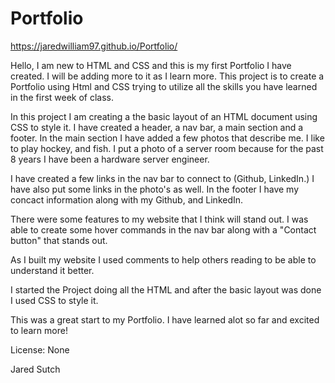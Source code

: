 # Portfolio
https://jaredwilliam97.github.io/Portfolio/






Hello, I am new to HTML and CSS and this is my first Portfolio I have created. I will be adding more to it as I learn more. This project is to create a Portfolio using Html and CSS trying to utilize all the skills you have learned in the first week of class.

In this project I am creating a the basic layout of an HTML document using CSS to style it. I have created a header, a nav bar, a main section and a footer. In the main section I have added a few photos that describe me. I like to play hockey, and fish. I put a photo of a server room because for the past 8 years I have been a hardware server engineer.

I have created a few links in the nav bar to connect to (Github, LinkedIn.)
I have also put some links in the photo's as well.
In the footer I have my concact information along with my Github, and LinkedIn.

There were some features to my website that I think will stand out. I was able to create some hover commands in the nav bar along with a "Contact button" that stands out.

As I built my website I used comments to help others reading to be able to understand it better.

I started the Project doing all the HTML and after the basic layout was done I used CSS to style it.

This was a great start to my Portfolio. I have learned alot so far and excited to learn more!

License: None

Jared Sutch
